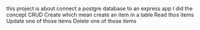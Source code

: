 this project is about connect a postgre database to an express app
I did the concept CRUD
Create which mean create an item in a table
Read thos items
Update one of those items
Delete one of those items